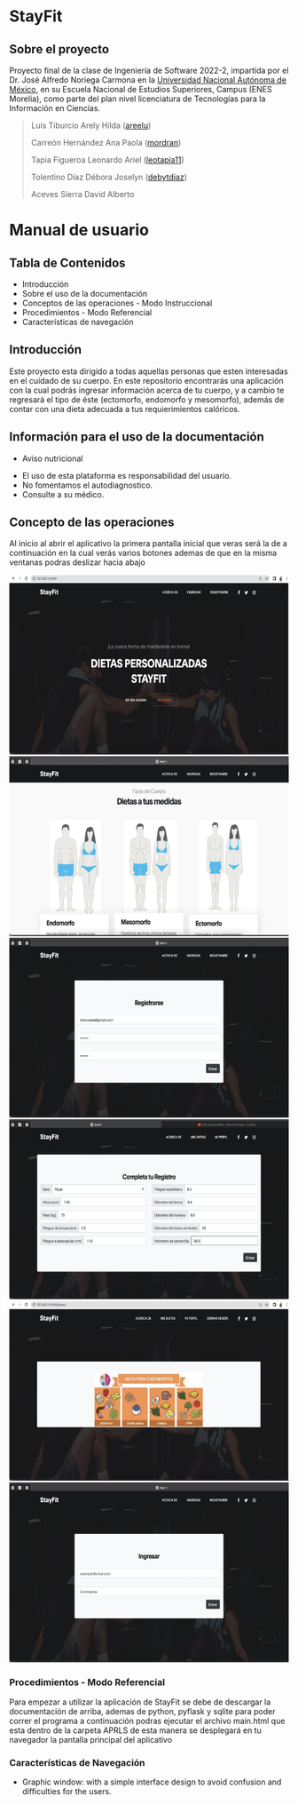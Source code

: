 # StayFit

## Sobre el proyecto
Proyecto final de la clase de Ingeniería de Software 2022-2, impartida por el Dr. José Alfredo Noriega Carmona en la [Universidad Nacional  Autónoma de México](https://www.unam.mx/), en su Escuela Nacional de Estudios Superiores, Campus (ENES Morelia), como parte del plan nivel licenciatura de Tecnologías para la Información en Ciencias.
> 
> Luis Tiburcio Arely Hilda  ([areelu](https://github.com/areelu))
> 
> Carreón Hernández Ana Paola ([mordran](https://github.com/mordran))
> 
> Tapia Figueroa Leonardo Ariel ([leotapia11](https://github.com/leotapia11))
> 
> Tolentino Díaz Débora Joselyn ([debytdiaz](https://github.com/Debytd))
> 
> Aceves Sierra David Alberto  

# Manual de usuario

## Tabla de Contenidos
* Introducción
* Sobre el uso de la documentación
* Conceptos de las operaciones - Modo Instruccional
* Procedimientos - Modo Referencial
* Características de navegación

## Introducción
Este proyecto esta dirigido a todas aquellas personas que esten interesadas en el cuidado de su cuerpo. En este repositorio encontrarás una aplicación con la cual podrás ingresar información acerca de tu cuerpo, y a cambio te regresará el tipo de éste (ectomorfo, endomorfo y mesomorfo), además de contar con una dieta adecuada a tus requierimientos calóricos.

## Información para el uso de la documentación

* Aviso nutricional
- El uso de esta plataforma es responsabilidad del usuario.
- No fomentamos el autodiagnostico.
- Consulte a su médico.

## Concepto de las operaciones
Al inicio al abrir el aplicativo la primera pantalla inicial que veras será la de a continuación en la cual verás varios botones ademas de que en la misma ventanas podras deslizar hacia abajo 

<img src="StayFit_2.png" width="624" height="324">
<img src="StayFit_3.png" width="624" height="324">
<img src="StayFit_6.png" width="624" height="324">
<img src="StayFit_5.png" width="624" height="324">
<img src="StayFit_4.png" width="624" height="324">
<img src="StayFit_7.png" width="624" height="324">

 
### Procedimientos - Modo Referencial
Para empezar a utilizar la aplicación de StayFit se debe de descargar la documentación de arriba, ademas de python, pyflask y sqlite para poder correr el programa a continuación podras ejecutar el archivo main.html que esta dentro de la carpeta APRLS de esta manera se desplegará en tu navegador la pantalla principal del aplicativo 

### Características de Navegación
* Graphic window: with a simple interface design to avoid confusion and difficulties for the users.
